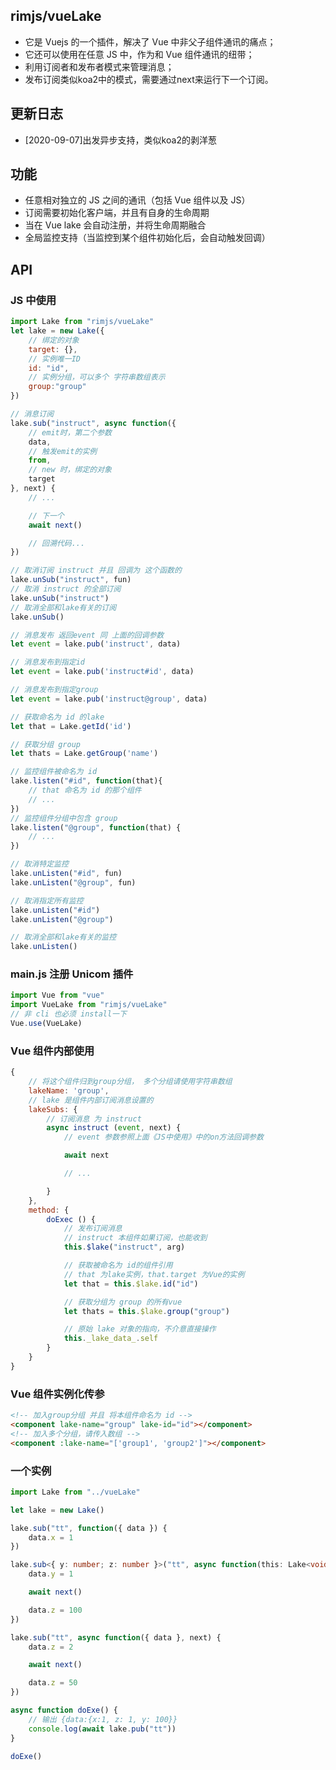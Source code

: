 ## rimjs/vueLake

- 它是 Vuejs 的一个插件，解决了 Vue 中非父子组件通讯的痛点；
- 它还可以使用在任意 JS 中，作为和 Vue 组件通讯的纽带；
- 利用订阅者和发布者模式来管理消息；
- 发布订阅类似koa2中的模式，需要通过next来运行下一个订阅。


## 更新日志

- [2020-09-07]出发异步支持，类似koa2的剥洋葱

## 功能

- 任意相对独立的 JS 之间的通讯（包括 Vue 组件以及 JS）
- 订阅需要初始化客户端，并且有自身的生命周期
- 当在 Vue lake 会自动注册，并将生命周期融合
- 全局监控支持（当监控到某个组件初始化后，会自动触发回调）

## API

### JS 中使用

```javascript
import Lake from "rimjs/vueLake"
let lake = new Lake({
    // 绑定的对象
    target: {},
    // 实例唯一ID
    id: "id",
    // 实例分组，可以多个 字符串数组表示
    group:"group"
})

// 消息订阅
lake.sub("instruct", async function({
    // emit时，第二个参数
    data,
    // 触发emit的实例
    from,
    // new 时，绑定的对象
    target
}, next) {
    // ...

    // 下一个
    await next()

    // 回溯代码...
})

// 取消订阅 instruct 并且 回调为 这个函数的
lake.unSub("instruct", fun)
// 取消 instruct 的全部订阅
lake.unSub("instruct")
// 取消全部和lake有关的订阅
lake.unSub()

// 消息发布 返回event 同 上面的回调参数
let event = lake.pub('instruct', data)

// 消息发布到指定id
let event = lake.pub('instruct#id', data)

// 消息发布到指定group
let event = lake.pub('instruct@group', data)

// 获取命名为 id 的lake
let that = Lake.getId('id')

// 获取分组 group
let thats = Lake.getGroup('name')

// 监控组件被命名为 id
lake.listen("#id", function(that){
    // that 命名为 id 的那个组件
    // ...
})
// 监控组件分组中包含 group
lake.listen("@group", function(that) {
    // ...
})

// 取消特定监控
lake.unListen("#id", fun)
lake.unListen("@group", fun)

// 取消指定所有监控
lake.unListen("#id")
lake.unListen("@group")

// 取消全部和lake有关的监控
lake.unListen()

```

### main.js 注册 Unicom 插件

```javascript
import Vue from "vue"
import VueLake from "rimjs/vueLake"
// 非 cli 也必须 install一下
Vue.use(VueLake)
```

### Vue 组件内部使用

```javascript
{
    // 将这个组件归到group分组， 多个分组请使用字符串数组
    lakeName: 'group',
    // lake 是组件内部订阅消息设置的
    lakeSubs: {
        // 订阅消息 为 instruct
        async instruct (event, next) {
            // event 参数参照上面《JS中使用》中的on方法回调参数

            await next

            // ...

        }
    },
    method: {
        doExec () {
            // 发布订阅消息
            // instruct 本组件如果订阅，也能收到
            this.$lake("instruct", arg)

            // 获取被命名为 id的组件引用
            // that 为lake实例，that.target 为Vue的实例
            let that = this.$lake.id("id")

            // 获取分组为 group 的所有vue
            let thats = this.$lake.group("group")

            // 原始 lake 对象的指向，不介意直接操作
            this._lake_data_.self
        }
    }
}
```

### Vue 组件实例化传参

```html
<!-- 加入group分组 并且 将本组件命名为 id -->
<component lake-name="group" lake-id="id"></component>
<!-- 加入多个分组，请传入数组 -->
<component :lake-name="['group1', 'group2']"></component>
```

### 一个实例
```ts
import Lake from "../vueLake"

let lake = new Lake()

lake.sub("tt", function({ data }) {
    data.x = 1
})

lake.sub<{ y: number; z: number }>("tt", async function(this: Lake<void>, { data }, next) {
    data.y = 1

    await next()

    data.z = 100
})

lake.sub("tt", async function({ data }, next) {
    data.z = 2

    await next()

    data.z = 50
})

async function doExe() {
    // 输出 {data:{x:1, z: 1, y: 100}}
    console.log(await lake.pub("tt"))
}

doExe()

```